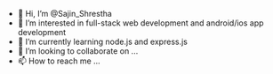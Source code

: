 - 👋 Hi, I’m @Sajin_Shrestha
- 👀 I’m interested in full-stack web development and android/ios app development
- 🌱 I’m currently learning node.js and express.js
- 💞️ I’m looking to collaborate on ...
- 📫 How to reach me ...
